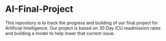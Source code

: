 # AI-Final-Project
This repository is to track the progress and building of our final project for Artificial Intelligence. Our project is based on 30 Day ICU readmission rates and building a model to help lower that current issue. 
